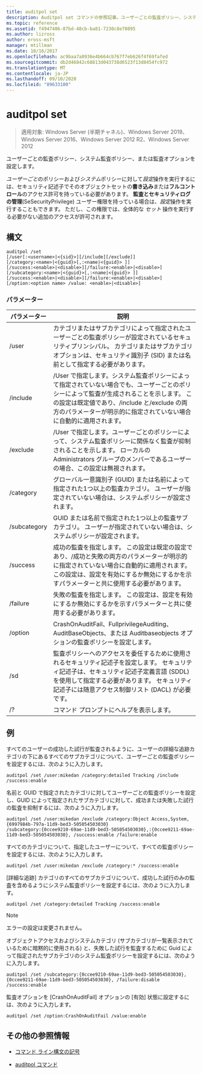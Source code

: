 ```yaml
---
title: auditpol set
description: Auditpol set コマンドの参照記事。ユーザーごとの監査ポリシー、システム監査ポリシー、または監査オプションを設定します。
ms.topic: reference
ms.assetid: f4947486-87bd-48cb-ba81-7230c8e70895
ms.author: lizross
author: eross-msft
manager: mtillman
ms.date: 10/16/2017
ms.openlocfilehash: ac9baa7a8936e4b664cb767f7eb626f4f69fafed
ms.sourcegitcommit: db2d46842c68813d043738d6523f13d8454fc972
ms.translationtype: MT
ms.contentlocale: ja-JP
ms.lasthandoff: 09/10/2020
ms.locfileid: "89633100"
---
```

# <a name="auditpol-set"></a>auditpol set

> 適用対象: Windows Server (半期チャネル)、Windows Server 2019、Windows Server 2016、Windows Server 2012 R2、Windows Server 2012

ユーザーごとの監査ポリシー、システム監査ポリシー、または監査オプションを設定します。

*ユーザーごと*のポリシーおよび*システム*ポリシーに対して*設定*操作を実行するには、セキュリティ記述子でそのオブジェクトセットの**書き込み**または**フルコントロール**のアクセス許可を持っている必要があります。 **監査とセキュリティログの管理**(SeSecurityPrivilege) ユーザー権限を持っている場合は、*設定*操作を実行することもできます。 ただし、この権限では、全体的な *セット* 操作を実行する必要がない追加のアクセスが許可されます。

## <a name="syntax"></a>構文

```
auditpol /set
[/user[:<username>|<{sid}>][/include][/exclude]]
[/category:<name>|<{guid}>[,:<name|<{guid}> ]]
[/success:<enable>|<disable>][/failure:<enable>|<disable>]
[/subcategory:<name>|<{guid}>[,:<name|<{guid}> ]]
[/success:<enable>|<disable>][/failure:<enable>|<disable>]
[/option:<option name> /value: <enable>|<disable>]
```

### <a name="parameters"></a>パラメーター

| パラメーター | 説明 |
| --------- | ----------- |
| /user | カテゴリまたはサブカテゴリによって指定されたユーザーごとの監査ポリシーが設定されているセキュリティプリンシパル。 カテゴリまたはサブカテゴリオプションは、セキュリティ識別子 (SID) または名前として指定する必要があります。 |
| /include | /User で指定します。システム監査ポリシーによって指定されていない場合でも、ユーザーごとのポリシーによって監査が生成されることを示します。 この設定は既定値であり、/include と/exclude の両方のパラメーターが明示的に指定されていない場合に自動的に適用されます。 |
| /exclude | /User で指定します。ユーザーごとのポリシーによって、システム監査ポリシーに関係なく監査が抑制されることを示します。 ローカルの Administrators グループのメンバーであるユーザーの場合、この設定は無視されます。 |
| /category | グローバル一意識別子 (GUID) または名前によって指定された1つ以上の監査カテゴリ。 ユーザーが指定されていない場合は、システムポリシーが設定されます。 |
| /subcategory | GUID または名前で指定された1つ以上の監査サブカテゴリ。 ユーザーが指定されていない場合は、システムポリシーが設定されます。 |
| /success | 成功の監査を指定します。 この設定は既定の設定であり、/成功と失敗の両方のパラメーターが明示的に指定されていない場合に自動的に適用されます。 この設定は、設定を有効にするか無効にするかを示すパラメーターと共に使用する必要があります。 |
| /failure | 失敗の監査を指定します。 この設定は、設定を有効にするか無効にするかを示すパラメーターと共に使用する必要があります。 |
| /option | CrashOnAuditFail、FullprivilegeAuditing、AuditBaseObjects、または Auditbaseobjects オプションの監査ポリシーを設定します。 |
| /sd | 監査ポリシーへのアクセスを委任するために使用されるセキュリティ記述子を設定します。 セキュリティ記述子は、セキュリティ記述子定義言語 (SDDL) を使用して指定する必要があります。 セキュリティ記述子には随意アクセス制御リスト (DACL) が必要です。 |
| /? | コマンド プロンプトにヘルプを表示します。 |

## <a name="examples"></a>例

すべてのユーザーの成功した試行が監査されるように、ユーザーの詳細な追跡カテゴリの下にあるすべてのサブカテゴリについて、ユーザーごとの監査ポリシーを設定するには、次のように入力します。

```
auditpol /set /user:mikedan /category:detailed Tracking /include /success:enable
```

名前と GUID で指定されたカテゴリに対してユーザーごとの監査ポリシーを設定し、GUID によって指定されたサブカテゴリに対して、成功または失敗した試行の監査を抑制するには、次のように入力します。

```
auditpol /set /user:mikedan /exclude /category:Object Access,System,{6997984b-797a-11d9-bed3-505054503030}
/subcategory:{0ccee9210-69ae-11d9-bed3-505054503030},:{0ccee9211-69ae-11d9-bed3-505054503030}, /success:enable /failure:enable
```

すべてのカテゴリについて、指定したユーザーについて、すべての監査ポリシーを設定するには、次のように入力します。
```
auditpol /set /user:mikedan /exclude /category:* /success:enable
```

[詳細な追跡] カテゴリのすべてのサブカテゴリについて、成功した試行のみの監査を含めるようにシステム監査ポリシーを設定するには、次のように入力します。

```
auditpol /set /category:detailed Tracking /success:enable
```

> [!NOTE]
> エラーの設定は変更されません。

オブジェクトアクセスおよびシステムカテゴリ (サブカテゴリが一覧表示されているために暗黙的に使用される) と、失敗した試行を監査するために Guid によって指定されたサブカテゴリのシステム監査ポリシーを設定するには、次のように入力します。

```
auditpol /set /subcategory:{0ccee9210-69ae-11d9-bed3-505054503030},{0ccee9211-69ae-11d9-bed3-505054503030}, /failure:disable /success:enable
```

監査オプションを [CrashOnAuditFail] オプションの [有効] 状態に設定するには、次のように入力します。

```
auditpol /set /option:CrashOnAuditFail /value:enable
```

## <a name="additional-references"></a>その他の参照情報

- [コマンド ライン構文の記号](command-line-syntax-key.md)

- [auditpol コマンド](auditpol.md)
